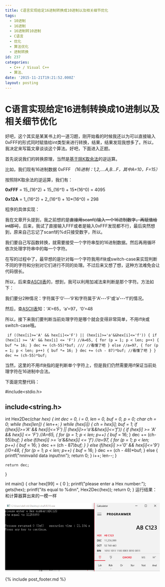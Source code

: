 ```yaml
---
title: C语言实现给定16进制转换成10进制以及相关细节优化
tags:
  - 10进制
  - 16进制
  - 16进制转10进制
  - C语言
  - 优化
  - 算法优化
  - 进制转换
id: 237
categories:
  - C++ / Visual C++
  - 算法、
date: '2015-11-21T19:21:52.000Z'
layout: posting
---
```


# C语言实现给定16进制转换成10进制以及相关细节优化

好吧，这个其实是某某书上的一道习题，刚开始看的时候我还以为可以直接输入0xFFF的形式同时赋值给int类型来进行转换，结果，结果发现我想多了。所以，我决定来写篇文章谈谈这个算法。好吧，下面进入正题。

首先说说我们的转换原理，当然是[基于除K取余法](https://www.google.com.hk/search?q=%E9%99%A4K%E5%8F%96%E4%BD%99%E6%B3%95&amp;oq=%E9%99%A4K%E5%8F%96%E4%BD%99%E6%B3%95&amp;gs_l=serp.3..35i39.1950.3477.0.3661.3.3.0.0.0.0.357.357.3-1.1.0....0...1c.1.64.serp..2.1.356.j45CD7vYAcw)的逆运算。

比如，我们现有16进制数据 0xFFF _（16进制：1,2,....A,B...F，其中A=10，F=15）_

按照除K取余法的逆运算，我们有：

**0xFFF** = 15_(16^2) + 15_(16^1) + 15*(16^0) = 4095

**0x12A** = 1_(16^2) + 2_(16^1) + 10*(16^0) = 298

程序的具体实现：

我在文章开头提到，我之前想的是~~直接用scanf()输入一个16进制数字，再赋值给int即可~~，后来，我试了直接输入FFF或者是输入0xFFF发现都不行，最后突然想到，原来自己忘记了scanf的%d只接受数字，所以。

我们要自己写函数转换，就需要接受一个字符串型的16进制数据。然后再用循环依次处理字符串中的每一个字符。

在写的过程中了，最早想的是针对每一个字符我用if块或switch-case来实现判断不同的字符和分别对它们进行不同的处理。不过后来又想了想，这种方法难免会让代码很长。

所以，后来查[ASCII表](https://en.wikipedia.org/wiki/ASCII)的，想到，我可以利用加减法来判断是那个字符。方法如下：

我们要分2种情况：字符属于‘0’---‘9’和字符属于‘A’---‘F’或‘a’---‘f’的情况。

然后，查[ASCII表](https://en.wikipedia.org/wiki/ASCII)知：‘A’=65，‘a’=97，‘0’=48

所以，接下来我们要判断当前处理字符是哪个就会变得非常简单，不用if块或switch-case哦。

```
 if ((hex[i]>='A' && hex[i]<='F') || (hex[i]>='a'&&hex[i]<='f')) { if (hex[i] >= 'A' && hex[i] <= 'F') //A=65, { for (p = 1; p < len; p++) { buf *= 16; } dec += (ch-55)*buf; /// //看懂了吧 } else //a=97, { for (p = 1; p < len; p++) { buf *= 16; } dec += (ch - 87)*buf; //看懂了吧 } }
dec += (ch-55)*buf;
```

当然，这里的不用if块指的是判断单个字符上，但是我们仍然需要用if保证当前处理字符在16进制中合法。

下面是完整代码：

\#include<stdio.h>

## include<string.h>

int Hex2Dec(char _hex) { int dec = 0, i = 0, len = 0, buf = 0, p = 0; char ch = 0; while (hex\[len\]) { len++; } while (hex\[i\]) { ch = hex\[i\]; buf = 1; if ((hex\[i\]>='A' && hex\[i\]<='F') || (hex\[i\]>='a'&&hex\[i\]<='f')) { if (hex\[i\] >= 'A' && hex\[i\] <= 'F') //A=65, { for (p = 1; p < len; p++) { buf_ = 16; } dec += (ch-55)_buf; } else if(hex\[i\] >= 'a'&&hex\[i\] <= 'f') //a=97, { for (p = 1; p < len; p++) { buf_ = 16; } dec += (ch - 87)_buf; } } else if(hex\[i\] >='0' && hex\[i\]<='9') //0=48, { for (p = 1; p < len; p++) { buf_ = 16; } dec += (ch - 48)*buf; } else { printf("nninvaild data input!nn"); return 0; } i++; len--; }

```text
return dec;
```

}

int main() { char hex\[99\] = { 0 }; printf("please enter a Hex number:"); gets(hex); printf("its equal to %dnn", Hex2Dec(hex)); return 0; } </pre> 运行结果：和计算器算出来的一模一样

[![16_c_2](https://raw.githubusercontent.com/ankanch/blog/master/images/wp-content/uploads/2015/11/16_c_2.jpg)](https://raw.githubusercontent.com/ankanch/blog/master/images/wp-content/uploads/2015/11/16_c_2.jpg)



{% include post_footer.md %}